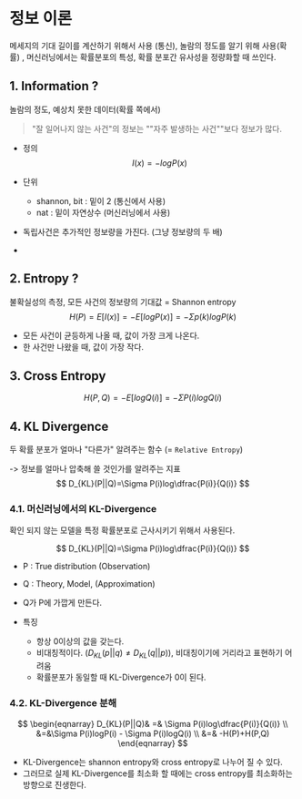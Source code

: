 # 정보 이론

메세지의 기대 길이를 계산하기 위해서 사용 (통신), 놀람의 정도를 알기 위해 사용(확률) , 머신러닝에서는 확률분포의 특성, 확률 분포간 유사성을 정량화할 때 쓰인다.



## 1. Information ?

놀람의 정도, 예상치 못한 데이터(확률 쪽에서)

> "잘 일어나지 않는 사건"의 정보는 ""자주 발생하는 사건""보다 정보가 많다.

- 정의
  $$
  I(x)=-logP(x)
  $$

- 단위 

  * shannon, bit : 밑이 2 (통신에서 사용)
  * nat : 밑이 자연상수 (머신러닝에서 사용)

- 독립사건은 추가적인 정보량을 가진다. (그냥 정보량의 두 배)

- ​





## 2. Entropy ?

불확실성의 측정, 모든 사건의 정보량의 기대값 = Shannon entropy
$$
H(P)=E[I(x)] = -E[logP(x)] = -\Sigma p(k)logP(k)
$$

- 모든 사건이 균등하게 나올 때, 값이 가장 크게 나온다.
- 한 사건만 나왔을 때, 값이 가장 작다.





## 3. Cross Entropy

$$
H(P,Q)= -E[logQ(i)]=- \Sigma P(i)logQ(i)
$$



## 4. KL Divergence

두 확률 분포가 얼마나 "다른가" 알려주는 함수 (= `Relative Entropy`)

-> 정보를 얼마나 압축해 쓸 것인가를 알려주는 지표
$$
D_{KL}(P||Q)=\Sigma P(i)log\dfrac{P(i)}{Q(i)}
$$

### 4.1. 머신러닝에서의  KL-Divergence

확인 되지 않는 모델을 특정 확률분포로 근사시키기 위해서 사용된다.


$$
D_{KL}(P||Q)=\Sigma P(i)log\dfrac{P(i)}{Q(i)}
$$

- P : True distribution (Observation)
- Q : Theory, Model, (Approximation)
- Q가 P에 가깝게 만든다.



- 특징
  - 항상 0이상의 값을 갖는다.
  - 비대칭적이다. ($D_{KL}(p||q) \ne D_{KL}(q||p)$), 비대칭이기에 거리라고 표현하기 어려움
  - 확률분포가 동일할 때 KL-Divergence가 0이 된다.



### 4.2. KL-Divergence 분해

$$
\begin{eqnarray}
D_{KL}(P||Q)& =& \Sigma P(i)log\dfrac{P(i)}{Q(i)} \\ &=&\Sigma P(i)logP(i) - \Sigma P(i)logQ(i) \\ &=& -H(P)+H(P,Q)
\end{eqnarray}
$$

- KL-Divergence는 shannon entropy와 cross entropy로 나누어 질 수 있다. 
- 그러므로 실제 KL-Divergence를 최소화 할 때에는 cross entropy를 최소화하는 방향으로 진생한다. 

